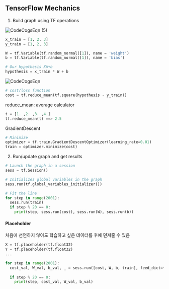 ## TensorFlow Mechanics

1. Build graph using TF operations


![CodeCogsEqn (5)](https://user-images.githubusercontent.com/62995632/93719093-662e7c00-fbbb-11ea-9805-6a5063589840.gif)

```python
x_train = [1, 2, 3]
y_train = [1, 2, 3]

W = tf.Variable(tf.random_normal([1]), name = 'weight')
b = tf.Variable(tf.random_normal([1]), name = 'bias')

# Our hypothesis XW+b
hypothesis = x_train * W + b
```


![CodeCogsEqn](https://user-images.githubusercontent.com/62995632/93712521-5bf78800-fb91-11ea-8897-2533e31787c4.gif)

```python
# cost/loss function
cost = tf.reduce_mean(tf.square(hypothesis - y_train))
```

reduce_mean: average calculator

```python
t = [1. ,2. ,3. ,4.]
tf.reduce_mean(t) ==> 2.5
```

GradientDescent
```python
# Minimize
optimizer = tf.train.GradientDescentOptimizer(learning_rate=0.01)
train = optimizer.minimize(cost)
```

2. Run/update graph and get results

```python
# Launch the graph in a session
sess = tf.Session()

# Initializes global variables in the graph
sess.run(tf.global_variables_initializer())

# Fit the line
for step in range(2001):
  sess.run(train)
  if step % 20 == 0:
    print(step, sess.run(cost), sess.run(W), sess.run(b))
```

#### Placeholder
처음에 선언하지 않아도 학습하고 싶은 데이터를 후에 던져줄 수 있음
```python
X = tf.placeholder(tf.float32)
Y = tf.placeholder(tf.float32)
...

for step in range(2001):
  cost_val, W_val, b_val, _ = sess.run([cost, W, b, train], feed_dict={X:[1,2,3], Y:[1,2,3]})
  
  if step % 20 == 0:
    print(step, cost_val, W_val, b_val)
```
